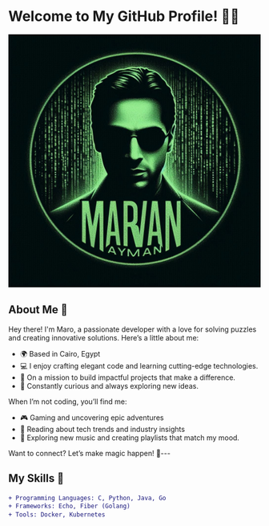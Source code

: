 # Welcome to My GitHub Profile! 🧠✨

![Header](header.png)
## About Me 🌟
Hey there! I'm Maro, a passionate developer with a love for solving puzzles and creating innovative solutions. Here’s a little about me:

- 🌍 Based in Cairo, Egypt
- 💻 I enjoy crafting elegant code and learning cutting-edge technologies.
- 🌟 On a mission to build impactful projects that make a difference.
- 🧠 Constantly curious and always exploring new ideas.

When I’m not coding, you’ll find me:
- 🎮 Gaming and uncovering epic adventures
- 📖 Reading about tech trends and industry insights
- 🎵 Exploring new music and creating playlists that match my mood.

Want to connect? Let’s make magic happen! 🌈---

## My Skills 🚀
```diff
+ Programming Languages: C, Python, Java, Go
+ Frameworks: Echo, Fiber (Golang)
+ Tools: Docker, Kubernetes
